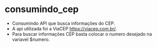 # consumindo_cep
- Consumindo API que busca informações do CEP.
- A api utilizada foi a ViaCEP https://viacep.com.br/.
- Para buscar informações CEP basta colocar o numero desejado na variavel $numero.
